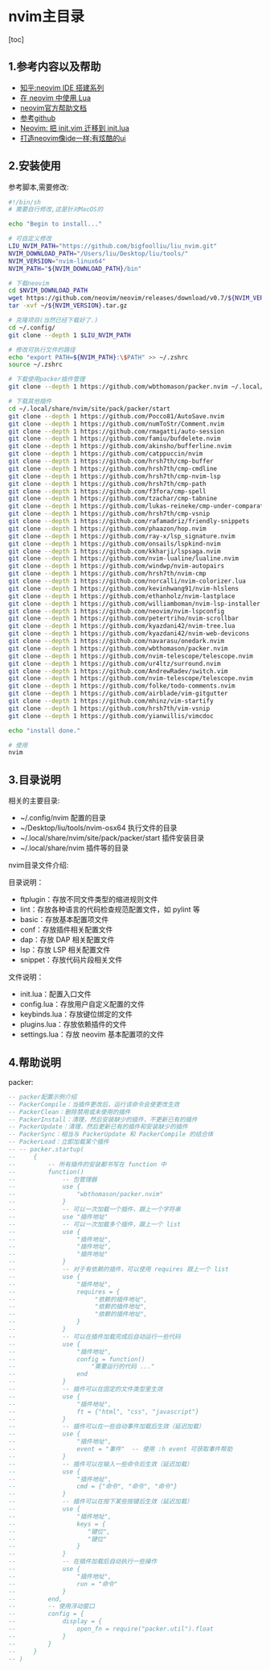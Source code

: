 # nvim主目录

[toc]

## 1.参考内容以及帮助

- [知乎:neovim IDE 搭建系列](https://zhuanlan.zhihu.com/p/469355805)
- [在 neovim 中使用 Lua](https://github.com/glepnir/nvim-lua-guide-zh)
- [neovim官方帮助文档](https://neovim.io/doc/user/)
- [参考github](https://github.com/theniceboy/nvim/blob/master/README_cn.md)
- [Neovim: 把 init.vim 迁移到 init.lua](https://zhuanlan.zhihu.com/p/467939053)
- [打造neovim像ide一样:有炫酷的ui](https://github.com/NvChad/NvChad)

## 2.安装使用

参考脚本,需要修改:

```sh
#!/bin/sh
# 需要自行修改,这是针对MacOS的

echo "Begin to install..."

# 可自定义修改
LIU_NVIM_PATH="https://github.com/bigfoolliu/liu_nvim.git"
NVIM_DOWNLOAD_PATH="/Users/liu/Desktop/liu/tools/"
NVIM_VERSION="nvim-linux64"
NVIM_PATH="${NVIM_DOWNLOAD_PATH}/bin"

# 下载neovim
cd $NVIM_DOWNLOAD_PATH
wget https://github.com/neovim/neovim/releases/download/v0.7/${NVIM_VERSION}.tar.gz
tar -xvf ~/${NVIM_VERSION}.tar.gz

# 克隆项目(当然已经下载好了.)
cd ~/.config/
git clone --depth 1 $LIU_NVIM_PATH

# 修改可执行文件的路径
echo "export PATH=${NVIM_PATH}:\$PATH" >> ~/.zshrc
source ~/.zshrc

# 下载使用packer插件管理
git clone --depth 1 https://github.com/wbthomason/packer.nvim ~/.local/share/nvim/site/pack/packer/start/packer.nvim

# 下载其他插件
cd ~/.local/share/nvim/site/pack/packer/start
git clone --depth 1 https://github.com/Pocco81/AutoSave.nvim
git clone --depth 1 https://github.com/numToStr/Comment.nvim
git clone --depth 1 https://github.com/rmagatti/auto-session
git clone --depth 1 https://github.com/famiu/bufdelete.nvim
git clone --depth 1 https://github.com/akinsho/bufferline.nvim
git clone --depth 1 https://github.com/catppuccin/nvim
git clone --depth 1 https://github.com/hrsh7th/cmp-buffer
git clone --depth 1 https://github.com/hrsh7th/cmp-cmdline
git clone --depth 1 https://github.com/hrsh7th/cmp-nvim-lsp
git clone --depth 1 https://github.com/hrsh7th/cmp-path
git clone --depth 1 https://github.com/f3fora/cmp-spell
git clone --depth 1 https://github.com/tzachar/cmp-tabnine
git clone --depth 1 https://github.com/lukas-reineke/cmp-under-comparator
git clone --depth 1 https://github.com/hrsh7th/cmp-vsnip
git clone --depth 1 https://github.com/rafamadriz/friendly-snippets
git clone --depth 1 https://github.com/phaazon/hop.nvim
git clone --depth 1 https://github.com/ray-x/lsp_signature.nvim
git clone --depth 1 https://github.com/onsails/lspkind-nvim
git clone --depth 1 https://github.com/kkharji/lspsaga.nvim
git clone --depth 1 https://github.com/nvim-lualine/lualine.nvim
git clone --depth 1 https://github.com/windwp/nvim-autopairs
git clone --depth 1 https://github.com/hrsh7th/nvim-cmp
git clone --depth 1 https://github.com/norcalli/nvim-colorizer.lua
git clone --depth 1 https://github.com/kevinhwang91/nvim-hlslens
git clone --depth 1 https://github.com/ethanholz/nvim-lastplace
git clone --depth 1 https://github.com/williamboman/nvim-lsp-installer
git clone --depth 1 https://github.com/neovim/nvim-lspconfig
git clone --depth 1 https://github.com/petertriho/nvim-scrollbar
git clone --depth 1 https://github.com/kyazdani42/nvim-tree.lua
git clone --depth 1 https://github.com/kyazdani42/nvim-web-devicons
git clone --depth 1 https://github.com/navarasu/onedark.nvim
git clone --depth 1 https://github.com/wbthomason/packer.nvim
git clone --depth 1 https://github.com/nvim-telescope/telescope.nvim
git clone --depth 1 https://github.com/ur4ltz/surround.nvim
git clone --depth 1 https://github.com/AndrewRadev/switch.vim
git clone --depth 1 https://github.com/nvim-telescope/telescope.nvim
git clone --depth 1 https://github.com/folke/todo-comments.nvim
git clone --depth 1 https://github.com/airblade/vim-gitgutter
git clone --depth 1 https://github.com/mhinz/vim-startify
git clone --depth 1 https://github.com/hrsh7th/vim-vsnip
git clone --depth 1 https://github.com/yianwillis/vimcdoc

echo "install done."

# 使用
nvim
```

## 3.目录说明

相关的主要目录:

- ~/.config/nvim 配置的目录
- ~/Desktop/liu/tools/nvim-osx64 执行文件的目录
- ~/.local/share/nvim/site/pack/packer/start 插件安装目录
- ~/.local/share/nvim 插件等的目录

nvim目录文件介绍:

目录说明：

- ftplugin：存放不同文件类型的缩进规则文件
- lint：存放各种语言的代码检查规范配置文件，如 pylint 等
- basic：存放基本配置项文件
- conf：存放插件相关配置文件
- dap：存放 DAP 相关配置文件
- lsp：存放 LSP 相关配置文件
- snippet：存放代码片段相关文件

文件说明：

- init.lua：配置入口文件
- config.lua：存放用户自定义配置的文件
- keybinds.lua：存放键位绑定的文件
- plugins.lua：存放依赖插件的文件
- settings.lua：存放 neovim 基本配置项的文件

## 4.帮助说明

packer:

```lua
-- packer配置示例介绍
-- PackerCompile：当插件更改后，运行该命令会使更改生效
-- PackerClean：删除禁用或未使用的插件
-- PackerInstall：清理，然后安装缺少的插件，不更新已有的插件
-- PackerUpdate：清理，然后更新已有的插件和安装缺少的插件
-- PackerSync：相当与 PackerUpdate 和 PackerCompile 的结合体
-- PackerLoad：立即加载某个插件
-- -- packer.startup(
--     {
--         -- 所有插件的安装都书写在 function 中
--         function()
--             -- 包管理器
--             use {
--                 "wbthomason/packer.nvim"
--             }
--             -- 可以一次加载一个插件，跟上一个字符串
--             use "插件地址"
--             -- 可以一次加载多个插件，跟上一个 list
--             use {
--                 "插件地址",
--                 "插件地址",
--                 "插件地址"
--             }
--             -- 对于有依赖的插件，可以使用 requires 跟上一个 list
--             use {
--                 "插件地址",
--                 requires = {
--                      "依赖的插件地址",
--                      "依赖的插件地址",
--                      "依赖的插件地址",
--                 }
--             }
--             -- 可以在插件加载完成后自动运行一些代码
--             use {
--                 "插件地址",
--                 config = function()
--                     "需要运行的代码 ..."
--                 end
--             }
--             -- 插件可以在固定的文件类型里生效
--             use {
--                 "插件地址",
--                 ft = {"html", "css", "javascript"}
--             }
--             -- 插件可以在一些自动事件加载后生效（延迟加载）
--             use {
--                 "插件地址",
--                 event = "事件"  -- 使用 :h event 可获取事件帮助
--             }
--             -- 插件可以在输入一些命令后生效（延迟加载）
--             use {
--                 "插件地址",
--                 cmd = {"命令", "命令", "命令"}
--             }
--             -- 插件可以在按下某些按键后生效（延迟加载）
--             use {
--                 "插件地址",
--                 keys = {
--                    "键位",
--                    "键位"
--                 }
--             }
--             -- 在插件加载后自动执行一些操作
--             use {
--                 "插件地址",
--                 run = "命令"
--             }
--         end,
--         -- 使用浮动窗口
--         config = {
--             display = {
--                 open_fn = require("packer.util").float
--             }
--         }
--     }
-- )
```

